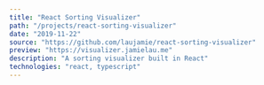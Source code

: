 ```yaml
---
title: "React Sorting Visualizer"
path: "/projects/react-sorting-visualizer"
date: "2019-11-22"
source: "https://github.com/laujamie/react-sorting-visualizer"
preview: "https://visualizer.jamielau.me"
description: "A sorting visualizer built in React"
technologies: "react, typescript"
---
```

